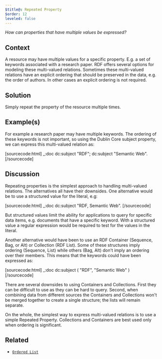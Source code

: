 ```yaml
---
$title@: Repeated Property
$order: 12
leveled: false
---
```


*How can properties that have multiple values be expressed?*

## Context

A resource may have multiple values for a specific property. E.g. a set of keywords associated with a research paper. RDF offers several options for modeling these multi-valued relations. Sometimes these multi-valued relations have an explicit ordering that should be preserved in the data, e.g. the order of authors. In other cases an explicit ordering is not required.

## Solution

Simply repeat the property of the resource multiple times.

## Example(s)

For example a research paper may have multiple keywords. The ordering of these keywords is not important, so using the Dublin Core subject property, we can express this multi-valued relation as:

[sourcecode:html]
_:doc
  dc:subject "RDF";
  dc:subject "Semantic Web".
[/sourcecode]

## Discussion

Repeating properties is the simplest approach to handling multi-valued relations. The alternatives all have their downsides. One alternative would be to use a structured value for the literal, e.g:

[sourcecode:html]
_:doc dc:subject "RDF, Semantic Web".
[/sourcecode]

But structured values limit the ability for applications to query for specific data items, e.g. documents that have a specific keyword. With a structured value a regular expression would be required to test for the values in the literal.

Another alternative would have been to use an RDF Container (Sequence, Bag, or Alt) or Collection (RDF List). Some of these structures imply ordering (Sequence, List) while others (Bag, Alt) don't imply an ordering over their members. This means that the keywords could have been expressed as:

[sourcecode:html]
_:doc dc:subject ( "RDF", "Semantic Web" )
[/sourcecode]

There are several downsides to using Containers and Collections. First they can be difficult to use as they can be hard to query. Second, when combining data from different sources the Containers and Collections won't be merged together to create a single structure; the lists will remain separate.

On the whole, the simplest way to express multi-valued relations is to use a simple Repeated Property. Collections and Containers are best used only when ordering is significant.

## Related

- [`Ordered List`](../chapter-3/ordered-list)
